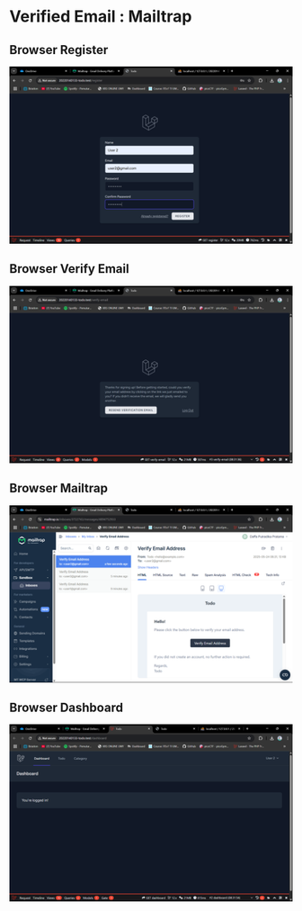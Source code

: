 # Verified Email : Mailtrap

## Browser Register
![Browser Register](screenshot/tugas10/browserRegister.png)

## Browser Verify Email
![Browser Verify Email](screenshot/tugas10/browserVerifyEmail.png)

## Browser Mailtrap
![Browser Mailtrap](screenshot/tugas10/browserMailtrap.png)

## Browser Dashboard
![Browser Dashboard](screenshot/tugas10/browserDashboard.png)